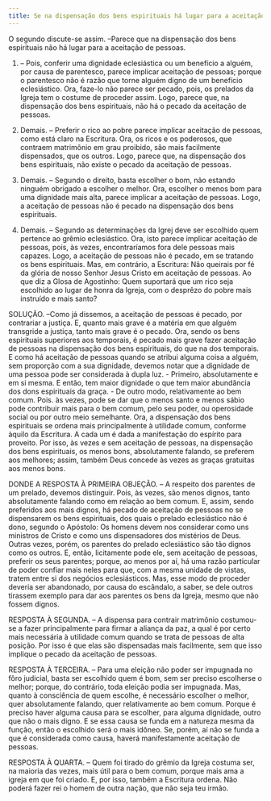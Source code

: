 ```yaml
---
title: Se na dispensação dos bens espirituais há lugar para a aceitação de pessoas
---
```


O segundo discute-se assim. –Parece que na dispensação dos bens espirituais não há lugar para a aceitação de pessoas.  

1. – Pois, conferir uma dignidade eclesiástica ou um benefício a alguém, por causa de parentesco, parece implicar aceitação de pessoas; porque o parentesco não é razão que torne alguém digno de um benefício eclesiástico. Ora, faze-lo não parece ser pecado, pois, os prelados da Igreja tem o costume de proceder assim. Logo, parece que, na dispensação dos bens espirituais, não há o pecado da aceitação de pessoas.  

2. Demais. – Preferir o rico ao pobre parece implicar aceitação de pessoas, como está claro na Escritura. Ora, os ricos e os poderosos, que contraem matrimônio em grau proibido, são mais facilmente dispensados, que os outros. Logo, parece que, na dispensaçâo dos bens espirituais, não existe o pecado da aceitação de pessoas.  

3. Demais. – Segundo o direito, basta escolher o bom, não estando ninguém obrigado a escolher o melhor. Ora, escolher o menos bom para uma dignidade mais alta, parece implicar a aceitação de pessoas. Logo, a aceitação de pessoas não é pecado na dispensação dos bens espirituais.  

4. Demais. – Segundo as determinações da Igrej deve ser escolhido quem pertence ao grêmio eclesiástico. Ora, isto parece implicar aceitação de pessoas, pois, às vezes, encontraríamos fora dele pessoas mais capazes. Logo, a aceitação de pessoas não é pecado, em se tratando os bens espirituais.  Mas, em contrário, a Escritura: Não queirais por fé da glória de nosso Senhor Jesus Cristo em aceitação de pessoas. Ao que diz a Glosa de Agostinho: Quem suportará que um rico seja escolhido ao lugar de honra da Igreja, com o desprêzo do pobre mais instruído e mais santo?  

SOLUÇÃO. –Como já dissemos, a aceitação de pessoas é pecado, por contrariar a justiça. E, quanto mais grave é a matéria em que alguém transgride a justiça, tanto mais grave é o pecado. Ora, sendo os bens espirituais superiores aos temporais, é pecado mais grave fazer aceitação de pessoas na dispensação dos bens espirituais, do que na dos temporais. E como há aceitação de pessoas quando se atribui alguma coisa a alguém, sem proporção com a sua dignidade, devemos notar que a dignidade de uma pessoa pode ser considerada à dupla luz. - Primeiro, absolutamente e em si mesma. E então, tem maior dignidade o que tem maior abundância dos dons espirituais da graça. - De outro modo, relativamente ao bem comum. Pois. às vezes, pode se dar que o menos santo e menos sábio pode contribuir mais para o bem comum, pelo seu poder, ou operosidade social ou por outro meio semelhante. Ora, a dispensação dos bens espirituais se ordena mais principalmente à utilidade comum, conforme àquilo da Escritura. A cada um é dada a manifestação do espírito para proveito. Por isso, às vezes e sem aceitação de pessoas, na dispensação dos bens espirituais, os menos bons, absolutamente falando, se preferem aos melhores; assim, também Deus concede às vezes as graças gratuitas aos menos bons.  

DONDE A RESPOSTA À PRIMEIRA OBJEÇÃO. – A respeito dos parentes de um prelado, devemos distinguir. Pois, às vezes, são menos dignos, tanto absolutamente falando como em relação ao bem comum. E, assim, sendo preferidos aos mais dignos, há pecado de aceitação de pessoas no se dispensarem os bens espirituais, dos quais o prelado eclesiástico não é dono, segundo o Apóstolo: Os homens devem nos considerar como uns ministros de Cristo e como uns dispensadores dos mistérios de Deus. Outras vezes, porém, os parentes do prelado eclesiástico são tão dignos como os outros. E, então, licitamente pode ele, sem aceitação de pessoas, preferir os seus parentes; porque, ao menos por aí, há uma razão particular de poder confiar mais neles para que, com a mesma unidade de vistas, tratem entre si dos negócios eclesiásticos. Mas, esse modo de proceder deveria ser abandonado, por causa do escândalo, a saber, se dele outros tirassem exemplo para dar aos parentes os bens da Igreja, mesmo que não fossem dignos.  

RESPOSTA À SEGUNDA. – A dispensa para contrair matrimônio costumou-se a fazer principalmente para firmar a aliança da paz, a qual é por certo mais necessária à utilidade comum quando se trata de pessoas de alta posição. Por isso é que elas são dispensadas mais facilmente, sem que isso implique o pecado da aceitação de pessoas.  

RESPOSTA À TERCEIRA. – Para uma eleição não poder ser impugnada no fôro judicial, basta ser escolhido quem é bom, sem ser preciso escolherse o melhor; porque, do contrário, toda eleição podia ser impugnada. Mas, quanto à consciência de quem escolhe, é necessário escolher o melhor, quer absolutamente falando, quer relativamente ao bem comum. Porque é preciso haver alguma causa para se escolher, para alguma dignidade, outro que não o mais digno. E se essa causa se funda em a natureza mesma da função, então o escolhido será o mais idôneo. Se, porém, aí não se funda a que é considerada como causa, haverá manifestamente aceitação de pessoas.  

RESPOSTA À QUARTA. – Quem foi tirado do grêmio da Igreja costuma ser, na maioria das vezes, mais útil para o bem comum, porque mais ama a igreja em que foi criado. E, por isso, também a Escritura ordena. Não poderá fazer rei o homem de outra nação, que não seja teu irmão.